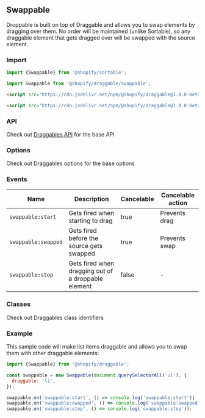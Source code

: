 ## Swappable

Droppable is built on top of Draggable and allows you to swap elements by dragging over them. No order will be maintained (unlike Sortable),
so any draggable element that gets dragged over will be swapped with the source element.

### Import

```js
import {Swappable} from '@shopify/sortable';
```

```js
import Swappable from '@shopify/draggable/swappable';
```

```html
<script src="https://cdn.jsdelivr.net/npm/@shopify/draggable@1.0.0-beta.3/lib/draggable.bundle.js"></script>
```

```html
<script src="https://cdn.jsdelivr.net/npm/@shopify/draggable@1.0.0-beta.3/lib/swappable.js"></script>
```

### API

Check out [Draggables API](../Draggable#api) for the base API

### Options

Check out Draggables options for the base options

### Events

| Name                  | Description                                                | Cancelable  | Cancelable action    |
| --------------------- | ---------------------------------------------------------- | ----------- | -------------------- |
| `swappable:start`     | Gets fired when starting to drag                           | true        | Prevents drag        |
| `swappable:swapped`   | Gets fired before the source gets swapped                  | true        | Prevents swap        |
| `swappable:stop`      | Gets fired when dragging out of a droppable element        | false       | -                    |

### Classes

Check out Draggables class identifiers

### Example

This sample code will make list items draggable and allows you to swap them with other draggable elements:

```js
import {Swappable} from '@shopify/draggable';

const swappable = new Swappable(document.querySelectorAll('ul'), {
  draggable: 'li',
});

swappable.on('swappable:start', () => console.log('swappable:start'))
swappable.on('swappable:swapped', () => console.log('swappable:swapped'));
swappable.on('swappable:stop', () => console.log('swappable:stop'));
```
